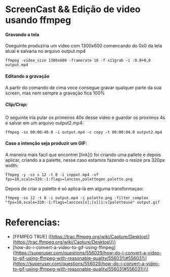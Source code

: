 # ScreenCast && Edição de video usando ffmpeg



#### Gravando a tela

Oseguinte  produziria um video com 1300x600 comencando do 0x0 da tela atual e salvaria no arquivo output.mp4

`ffmpeg -video_size 1300x600 -framerate 10 -f x11grab -i :0.0+0,0 output.mp4`



#### Editando a gravação

A partir do comando de cima voce consegue gravar qualquer parte da sua screen, mas nem sempre a gravação fica 100%

##### Clip/Crop:

O seguinte iria pular os primeiros 40s desse video e guardar os proximos 4s e salvar em um arquivo output2.mp4:

`ffmpeg -ss 00:00:40.0 -i output.mp4 -c copy -t 00:00:04.0 output2.mp4`



#### Caso a intenção seja produzir um GIF:

A maneira mais facil que encontrei \[link\]\(\) foi criando uma pallete  e depois aplicar,  criando a a palette, nesse caso estamos fazendo o resize pra 320px width:

`ffmpeg -y -ss s 12 -t 8 -i inpput.mp4 -vf fps=10,scale=320:-1:flags=lanczos,palettegen palette.png`

Depois de criar a palette é só aplica-lá em alguma transformaçao:

`ffmpeg -ss 12 -t 8 -i output.mp4 -i palette.png -filter_complex "fps=10,scale=320:-1:flags=lanczos[x];[x][1:v]paletteuse" output.gif`



# Referencias:

* \[FFMPEG TRUE\] \([https://trac.ffmpeg.org/wiki/Capture/Desktop\](https://trac.ffmpeg.org/wiki/Capture/Desktop\)\)
* \[how-do-i-convert-a-video-to-gif-using-ffmpeg\]\([https://superuser.com/questions/556029/how-do-i-convert-a-video-to-gif-using-ffmpeg-with-reasonable-quality/556031\#556031\](https://superuser.com/questions/556029/how-do-i-convert-a-video-to-gif-using-ffmpeg-with-reasonable-quality/556031#556031\)\)



